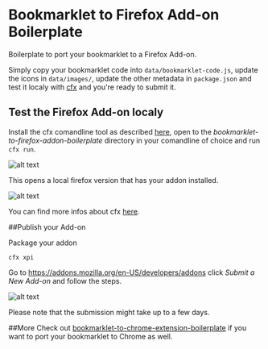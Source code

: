 # Bookmarklet to Firefox Add-on Boilerplate

Boilerplate to port your bookmarklet to a Firefox Add-on.

Simply copy your bookmarklet code into `data/bookmarklet-code.js`, update the icons in `data/images/`, update the other metadata in `package.json` and test it localy with [cfx](https://developer.mozilla.org/en-US/Add-ons/SDK/Tutorials/Installation) and you're ready to submit it.



## Test the Firefox Add-on localy

Install the cfx comandline tool as described [here](https://developer.mozilla.org/en-US/Add-ons/SDK/Tutorials/Installation), open to the _bookmarklet-to-firefox-addon-boilerplate_ directory in your comandline of choice and run `cfx run`.

![alt text](https://raw.githubusercontent.com/micmro/bookmarklet-to-firefox-addon-boilerplate/gh-pages/images/start-cfx.png "comandline output when starting cfx")

This opens a local firefox version that has your addon installed.

![alt text](https://raw.githubusercontent.com/micmro/bookmarklet-to-firefox-addon-boilerplate/gh-pages/images/test-add-on.png "screenshot of add-on in test browser")

You can find more infos about cfx [here](https://developer.mozilla.org/en-US/Add-ons/SDK/Tutorials/Getting_started).


##Publish your Add-on

Package your addon
```
cfx xpi
```

Go to https://addons.mozilla.org/en-US/developers/addons click _Submit a New Add-on_ and follow the steps.

![alt text](https://raw.githubusercontent.com/micmro/bookmarklet-to-firefox-addon-boilerplate/gh-pages/images/submit-new-add-on.png "screenshot of submit button")

Please note that the submission might take up to a few days.


##More
Check out [bookmarklet-to-chrome-extension-boilerplate](https://github.com/micmro/bookmarklet-to-chrome-extension-boilerplate) if you want to port your bookmarklet to Chrome as well.
